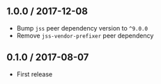 ## 1.0.0 / 2017-12-08

- Bump `jss` peer dependency version to `^9.0.0`
- Remove `jss-vendor-prefixer` peer dependency

## 0.1.0 / 2017-08-07

- First release
